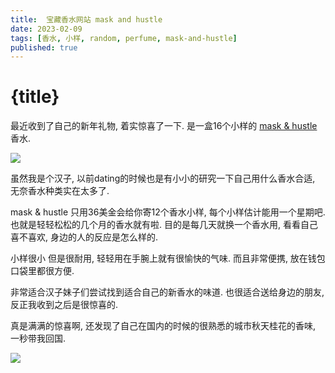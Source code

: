 ```yaml
---
title:  宝藏香水网站 mask and hustle
date: 2023-02-09
tags: [香水, 小样, random, perfume, mask-and-hustle] 
published: true 
---
```


<script>
    import Image from '$lib/components/Image.svelte';
</script>

# {title}

最近收到了自己的新年礼物, 着实惊喜了一下. 是一盒16个小样的 <a href="https://www.muskandhustle.com/store/c2/Nitro_Stubbies%E2%84%A2.html">mask & hustle</a> 香水.

<Image src="/images/mask-and-hustle-2.jpeg" />

虽然我是个汉子, 以前dating的时候也是有小小的研究一下自己用什么香水合适, 无奈香水种类实在太多了.

mask & hustle 只用36美金会给你寄12个香水小样, 每个小样估计能用一个星期吧. 也就是轻轻松松的几个月的香水就有啦. 目的是每几天就换一个香水用, 看看自己喜不喜欢, 身边的人的反应是怎么样的.

小样很小 但是很耐用, 轻轻用在手腕上就有很愉快的气味.  而且非常便携, 放在钱包口袋里都很方便.

非常适合汉子妹子们尝试找到适合自己的新香水的味道. 也很适合送给身边的朋友, 反正我收到之后是很惊喜的.

真是满满的惊喜啊,  还发现了自己在国内的时候的很熟悉的城市秋天桂花的香味, 一秒带我回国.

<Image src="/images/mask-and-hustle-1.jpeg" />
